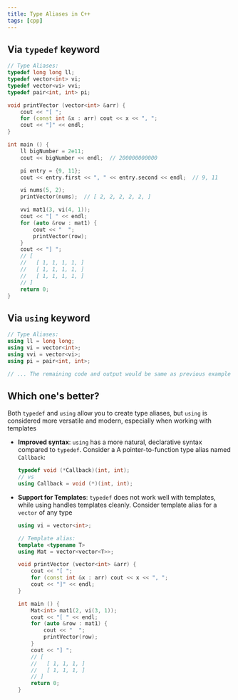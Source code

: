 ```yaml
---
title: Type Aliases in C++
tags: [cpp]
---
```


## Via `typedef` keyword

```cpp
// Type Aliases:
typedef long long ll;
typedef vector<int> vi;
typedef vector<vi> vvi;
typedef pair<int, int> pi;

void printVector (vector<int> &arr) {
    cout << "[ ";
    for (const int &x : arr) cout << x << ", ";
    cout << "]" << endl;
}

int main () {
    ll bigNumber = 2e11;
    cout << bigNumber << endl;  // 200000000000

    pi entry = {9, 11};
    cout << entry.first << ", " << entry.second << endl;  // 9, 11

    vi nums(5, 2);
    printVector(nums);  // [ 2, 2, 2, 2, 2, ]

    vvi mat1(3, vi(4, 1));
    cout << "[ " << endl;
    for (auto &row : mat1) {
        cout << "  ";
        printVector(row);
    }
    cout << "] ";
    // [
    //   [ 1, 1, 1, 1, ]
    //   [ 1, 1, 1, 1, ]
    //   [ 1, 1, 1, 1, ]
    // ]
    return 0;
}
```

## Via `using` keyword

```cpp
// Type Aliases:
using ll = long long;
using vi = vector<int>;
using vvi = vector<vi>;
using pi = pair<int, int>;

// ... The remaining code and output would be same as previous example ...
```

## Which one's better?

Both `typedef` and `using` allow you to create type aliases, but `using` is considered more versatile and modern, especially when working with templates

- **Improved syntax**: `using` has a more natural, declarative syntax compared to `typedef`. Consider a A pointer-to-function type alias named `Callback`:

  ```cpp
  typedef void (*Callback)(int, int);
  // vs
  using Callback = void (*)(int, int);
  ```

- **Support for Templates**: `typedef` does not work well with templates, while using handles templates cleanly. Consider template alias for a `vector` of any type

  ```cpp
  using vi = vector<int>;

  // Template alias:
  template <typename T>
  using Mat = vector<vector<T>>;

  void printVector (vector<int> &arr) {
      cout << "[ ";
      for (const int &x : arr) cout << x << ", ";
      cout << "]" << endl;
  }

  int main () {
      Mat<int> mat1(2, vi(3, 1));
      cout << "[ " << endl;
      for (auto &row : mat1) {
          cout << "  ";
          printVector(row);
      }
      cout << "] ";
      // [
      //   [ 1, 1, 1, ]
      //   [ 1, 1, 1, ]
      // ]
      return 0;
  }
  ```
